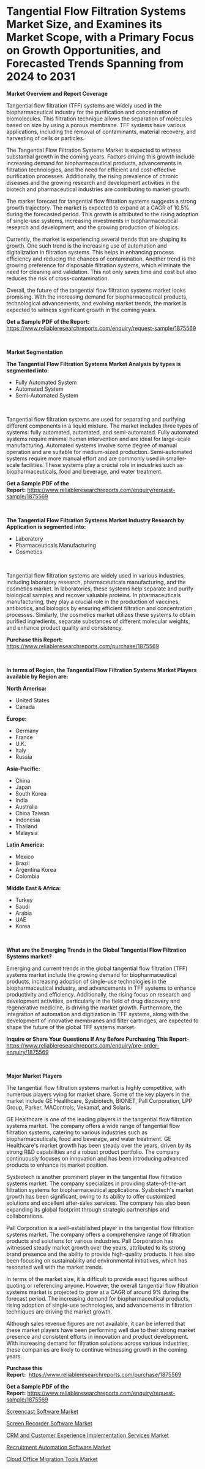 <p><h1>Tangential Flow Filtration Systems Market Size, and Examines its Market Scope, with a Primary Focus on Growth Opportunities, and Forecasted Trends Spanning from 2024 to 2031</h1></p><p><strong>Market Overview and Report Coverage</strong></p>
<p><p>Tangential flow filtration (TFF) systems are widely used in the biopharmaceutical industry for the purification and concentration of biomolecules. This filtration technique allows the separation of molecules based on size by using a porous membrane. TFF systems have various applications, including the removal of contaminants, material recovery, and harvesting of cells or particles.</p><p>The Tangential Flow Filtration Systems Market is expected to witness substantial growth in the coming years. Factors driving this growth include increasing demand for biopharmaceutical products, advancements in filtration technologies, and the need for efficient and cost-effective purification processes. Additionally, the rising prevalence of chronic diseases and the growing research and development activities in the biotech and pharmaceutical industries are contributing to market growth.</p><p>The market forecast for tangential flow filtration systems suggests a strong growth trajectory. The market is expected to expand at a CAGR of 10.5% during the forecasted period. This growth is attributed to the rising adoption of single-use systems, increasing investments in biopharmaceutical research and development, and the growing production of biologics.</p><p>Currently, the market is experiencing several trends that are shaping its growth. One such trend is the increasing use of automation and digitalization in filtration systems. This helps in enhancing process efficiency and reducing the chances of contamination. Another trend is the growing preference for disposable filtration systems, which eliminate the need for cleaning and validation. This not only saves time and cost but also reduces the risk of cross-contamination.</p><p>Overall, the future of the tangential flow filtration systems market looks promising. With the increasing demand for biopharmaceutical products, technological advancements, and evolving market trends, the market is expected to witness significant growth in the coming years.</p></p>
<p><strong>Get a Sample PDF of the Report:</strong> <a href="https://www.reliableresearchreports.com/enquiry/request-sample/1875569">https://www.reliableresearchreports.com/enquiry/request-sample/1875569</a></p>
<p>&nbsp;</p>
<p><strong>Market Segmentation</strong></p>
<p><strong>The Tangential Flow Filtration Systems Market Analysis by types is segmented into:</strong></p>
<p><ul><li>Fully Automated System</li><li>Automated System</li><li>Semi-Automated System</li></ul></p>
<p>&nbsp;</p>
<p><p>Tangential flow filtration systems are used for separating and purifying different components in a liquid mixture. The market includes three types of systems: fully automated, automated, and semi-automated. Fully automated systems require minimal human intervention and are ideal for large-scale manufacturing. Automated systems involve some degree of manual operation and are suitable for medium-sized production. Semi-automated systems require more manual effort and are commonly used in smaller-scale facilities. These systems play a crucial role in industries such as biopharmaceuticals, food and beverage, and water treatment.</p></p>
<p><strong>Get a Sample PDF of the Report:</strong>&nbsp;<a href="https://www.reliableresearchreports.com/enquiry/request-sample/1875569">https://www.reliableresearchreports.com/enquiry/request-sample/1875569</a></p>
<p>&nbsp;</p>
<p><strong>The Tangential Flow Filtration Systems Market Industry Research by Application is segmented into:</strong></p>
<p><ul><li>Laboratory</li><li>Pharmaceuticals Manufacturing</li><li>Cosmetics</li></ul></p>
<p>&nbsp;</p>
<p><p>Tangential flow filtration systems are widely used in various industries, including laboratory research, pharmaceuticals manufacturing, and the cosmetics market. In laboratories, these systems help separate and purify biological samples and recover valuable proteins. In pharmaceuticals manufacturing, they play a crucial role in the production of vaccines, antibiotics, and biologics by ensuring efficient filtration and concentration processes. Similarly, the cosmetics market utilizes these systems to obtain purified ingredients, separate substances of different molecular weights, and enhance product quality and consistency.</p></p>
<p><strong>Purchase this Report:</strong>&nbsp; <a href="https://www.reliableresearchreports.com/purchase/1875569">https://www.reliableresearchreports.com/purchase/1875569</a></p>
<p>&nbsp;</p>
<p><strong>In terms of Region, the Tangential Flow Filtration Systems Market Players available by Region are:</strong></p>
<p>
    <p> <strong> North America: </strong>
        <ul>
            <li>United States</li>
            <li>Canada</li>
        </ul>
        </p> 
    <p> <strong> Europe: </strong>
        <ul>
            <li>Germany</li>
            <li>France</li>
            <li>U.K.</li>
            <li>Italy</li>
            <li>Russia</li>
        </ul>
        </p> 
    <p> <strong> Asia-Pacific: </strong>
        <ul>
            <li>China</li>
            <li>Japan</li>
            <li>South Korea</li>
            <li>India</li>
            <li>Australia</li>
            <li>China Taiwan</li>
            <li>Indonesia</li>
            <li>Thailand</li>
            <li>Malaysia</li>
        </ul>
        </p> 
    <p> <strong> Latin America: </strong>
        <ul>
            <li>Mexico</li>
            <li>Brazil</li>
            <li>Argentina Korea</li>
            <li>Colombia</li>
        </ul>
        </p> 
    <p> <strong> Middle East & Africa: </strong>
        <ul>
            <li>Turkey</li>
            <li>Saudi</li>
            <li>Arabia</li>
            <li>UAE</li>
            <li>Korea</li>
        </ul>
    </p>
    </p>
<p>&nbsp;</p>
<p><strong>What are the Emerging Trends in the Global Tangential Flow Filtration Systems market?</strong></p>
<p><p>Emerging and current trends in the global tangential flow filtration (TFF) systems market include the growing demand for biopharmaceutical products, increasing adoption of single-use technologies in the biopharmaceutical industry, and advancements in TFF systems to enhance productivity and efficiency. Additionally, the rising focus on research and development activities, particularly in the field of drug discovery and regenerative medicine, is driving the market growth. Furthermore, the integration of automation and digitization in TFF systems, along with the development of innovative membranes and filter cartridges, are expected to shape the future of the global TFF systems market.</p></p>
<p><strong>Inquire or Share Your Questions If Any Before Purchasing This Report</strong>- <a href="https://www.reliableresearchreports.com/enquiry/pre-order-enquiry/1875569">https://www.reliableresearchreports.com/enquiry/pre-order-enquiry/1875569</a></p>
<p>&nbsp;</p>
<p><strong>Major Market Players</strong></p>
<p><p>The tangential flow filtration systems market is highly competitive, with numerous players vying for market share. Some of the key players in the market include GE Healthcare, Sysbiotech, BIONET, Pall Corporation, LPP Group, Parker, MAControls, Vekamaf, and Solaris.</p><p>GE Healthcare is one of the leading players in the tangential flow filtration systems market. The company offers a wide range of tangential flow filtration systems, catering to various industries such as biopharmaceuticals, food and beverage, and water treatment. GE Healthcare's market growth has been steady over the years, driven by its strong R&D capabilities and a robust product portfolio. The company continuously focuses on innovation and has been introducing advanced products to enhance its market position.</p><p>Sysbiotech is another prominent player in the tangential flow filtration systems market. The company specializes in providing state-of-the-art filtration systems for biopharmaceutical applications. Sysbiotech's market growth has been significant, owing to its ability to offer customized solutions and excellent after-sales services. The company has also been expanding its global footprint through strategic partnerships and collaborations.</p><p>Pall Corporation is a well-established player in the tangential flow filtration systems market. The company offers a comprehensive range of filtration products and solutions for various industries. Pall Corporation has witnessed steady market growth over the years, attributed to its strong brand presence and the ability to provide high-quality products. It has also been focusing on sustainability and environmental initiatives, which has resonated well with the market trends.</p><p>In terms of the market size, it is difficult to provide exact figures without quoting or referencing anyone. However, the overall tangential flow filtration systems market is projected to grow at a CAGR of around 9% during the forecast period. The increasing demand for biopharmaceutical products, rising adoption of single-use technologies, and advancements in filtration techniques are driving the market growth.</p><p>Although sales revenue figures are not available, it can be inferred that these market players have been performing well due to their strong market presence and consistent efforts in innovation and product development. With increasing demand for filtration solutions across various industries, these companies are likely to continue witnessing growth in the coming years.</p></p>
<p><strong>Purchase this Report:</strong>&nbsp;&nbsp;<a href="https://www.reliableresearchreports.com/purchase/1875569">https://www.reliableresearchreports.com/purchase/1875569</a></p>
<p></p>
<p><strong>Get a Sample PDF of the Report:</strong>&nbsp;<a href="https://www.reliableresearchreports.com/enquiry/request-sample/1875569">https://www.reliableresearchreports.com/enquiry/request-sample/1875569</a></p>
<p><p><a href="https://medium.com/@oliviastone00/screencast-software-market-trends-and-market-analysis-forecasted-for-period-2023-2030-daa277c7bd92">Screencast Software Market</a></p><p><a href="https://medium.com/@oliviastone00/screen-recorder-software-market-size-and-market-trends-complete-industry-overview-2023-to-2030-d37cbe7b5eb2">Screen Recorder Software Market</a></p><p><a href="https://medium.com/@oliviastone00/crm-and-customer-experience-implementation-services-market-the-key-to-successful-business-strategy-37912792114f">CRM and Customer Experience Implementation Services Market</a></p><p><a href="https://medium.com/@oliviastone00/recruitment-automation-software-market-share-evolution-and-market-growth-trends-2023-2030-afd9b677dcfe">Recruitment Automation Software Market</a></p><p><a href="https://medium.com/@oliviastone00/cloud-office-migration-tools-nbsp-market-focuses-on-market-share-size-and-projected-forecast-till-3d9d729894e7">Cloud Office Migration Tools Market</a></p></p>